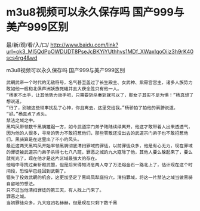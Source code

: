 # m3u8视频可以永久保存吗 国产999与美产999区别

最/新/观/看/入/口/ http://www.baidu.com/link?url=ok3_Ml5QdPpOWDUDT8PseJcBKYiYUthhvs1MDf_XWaxIqoOiiz3h9rK40scs4rg4&wd

m3u8视频可以永久保存吗 国产999与美产999区别
  
    武朝武帝一个时代的无敌符号，名气甚至盖过了长生殿主、女武神、紫霄宫宫主，诸多人族势力敢如他一般和北俱芦洲妖族死磕并且大获全胜只有他一人。
    “杨家不出手，让其他势力动手吧，只需要斩杀秦斩就可以了，那女子其实不足为惧！”杨真想了想说道。
    “行了，别被这些琐事扰乱了心神，你且离去，这里交给我。”杨骄拍了拍他的肩膀说道。
    “好。”杨真点了点头。
    禁法之域之中。
    黑鸣凤带领数千黑骑雄踞一方，如今武道宗门弟子陆陆续续离开，他这才敢带着人出来透透气，因为他的人很多，寻常的势力不敢招惹他们，那些零散还没出去的武道宗门弟子也不敢招惹他们，黑骑算是在这里出了不小的风头。
    最近这两天黑鸣凤开始率领黑骑彻底清扫罪域的罪徒，以前罪徒众多，他是有心无力，现在罪域的罪徒被武道宗门弟子杀得七七八八班，罪恶之城的九大寇除了他，其他人要么躲起来了，要么就死光了，现在他才是这片区域最强大的存在。
    他暗中寻找过秦斩和武曌，但是后来得知消息两人夺了万法熔金石一路北上了，估计现在这个时间段，恐怕早已经回到武朝了。
    错失了投效武朝的机会，这更加坚定了黑鸣凤犁庭扫穴，清扫罪域，将这一片禁法之域当做黑骑自留地的想法。
    只不过当他清扫罪徒的第三天，有人找上门来了。
    罪恶之城。
    当初罪徒众多，九大寇凶名赫赫，但是现在只剩下数千黑
